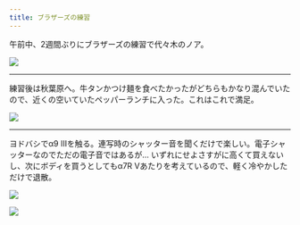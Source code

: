 ```yaml
---
title: ブラザーズの練習
---
```


午前中、2週間ぶりにブラザーズの練習で代々木のノア。

![](https://photos.apkas.net/medium/202401/20240128-101159.webp)

---

練習後は秋葉原へ。牛タンかつけ麺を食べたかったがどちらもかなり混んでいたので、近くの空いていたペッパーランチに入った。これはこれで満足。

![](https://photos.apkas.net/medium/202401/20240128-141339.webp)

---

ヨドバシでα9 IIIを触る。連写時のシャッター音を聞くだけで楽しい。電子シャッターなのでただの電子音ではあるが... いずれにせよさすがに高くて買えないし、次にボディを買うとしてもα7R Vあたりを考えているので、軽く冷やかしただけで退散。

![](https://photos.apkas.net/medium/202401/20240128-145847.webp)

![](https://photos.apkas.net/medium/202401/20240128-151405.webp)
